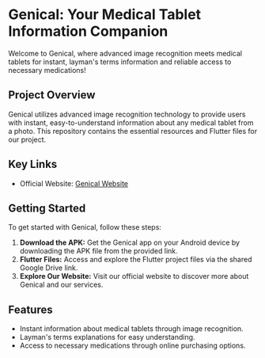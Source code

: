 
# Genical: Your Medical Tablet Information Companion

Welcome to Genical, where advanced image recognition meets medical tablets for instant, layman's terms information and reliable access to necessary medications!

## Project Overview
Genical utilizes advanced image recognition technology to provide users with instant, easy-to-understand information about any medical tablet from a photo. This repository contains the essential resources and Flutter files for our project.

## Key Links
- Official Website: [Genical Website](https://genical.vercel.app/)
  
## Getting Started
To get started with Genical, follow these steps:
1. **Download the APK:** Get the Genical app on your Android device by downloading the APK file from the provided link.
2. **Flutter Files:** Access and explore the Flutter project files via the shared Google Drive link.
3. **Explore Our Website:** Visit our official website to discover more about Genical and our services.

## Features
- Instant information about medical tablets through image recognition.
- Layman's terms explanations for easy understanding.
- Access to necessary medications through online purchasing options.
